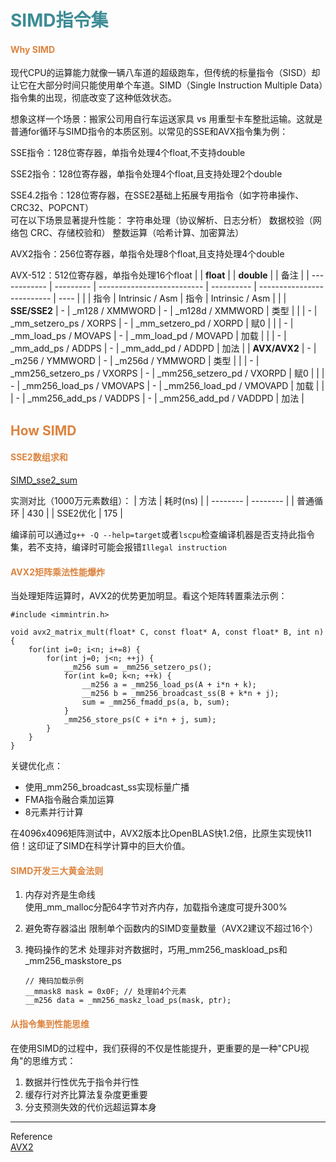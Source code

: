 # <font  color='3d8c95'>SIMD指令集</font>
#### <font  color='dc843f'>Why SIMD</font>
现代CPU的运算能力就像一辆八车道的超级跑车，但传统的标量指令（SISD）却让它在大部分时间只能使用单个车道。SIMD（Single Instruction Multiple Data）指令集的出现，彻底改变了这种低效状态。

想象这样一个场景：搬家公司用自行车运送家具 vs 用重型卡车整批运输。这就是普通for循环与SIMD指令的本质区别。以常见的SSE和AVX指令集为例：

SSE指令：128位寄存器，单指令处理4个float,不支持double

SSE2指令：128位寄存器，单指令处理4个float,且支持处理2个double

SSE4.2指令：128位寄存器，在SSE2基础上拓展专用指令（如字符串操作、CRC32、POPCNT）   
可在以下场景显著提升性能：
字符串处理（协议解析、日志分析）
数据校验（网络包 CRC、存储校验和）
整数运算（哈希计算、加密算法）

AVX2指令：256位寄存器，单指令处理8个float,且支持处理4个double

AVX-512：512位寄存器，单指令处理16个float
|              | **float** |                            | **double** |                            | 备注 |
| ------------ | --------- | -------------------------- | ---------- | -------------------------- | ---- |
|              | 指令      | Intrinsic / Asm            | 指令       | Intrinsic / Asm            |      |
| **SSE/SSE2** | -         | _m128 / XMMWORD            | -          | _m128d / XMMWORD           | 类型 |
|              | -         | _mm_setzero_ps / XORPS     | -          | _mm_setzero_pd / XORPD     | 赋0  |
|              | -         | _mm_load_ps / MOVAPS       | -          | _mm_load_pd / MOVAPD       | 加载 |
|              | -         | _mm_add_ps / ADDPS         | -          | _mm_add_pd / ADDPD         | 加法 |
| **AVX/AVX2** | -         | _m256 / YMMWORD            | -          | _m256d / YMMWORD           | 类型 |
|              | -         | _mm256_setzero_ps / VXORPS | -          | _mm256_setzero_pd / VXORPD | 赋0  |
|              | -         | _mm256_load_ps / VMOVAPS   | -          | _mm256_load_pd / VMOVAPD   | 加载 |
|              | -         | _mm256_add_ps / VADDPS     | -          | _mm256_add_pd / VADDPD     | 加法 |


## <font  color='dc843f'>How SIMD</font>
#### <font color="dc843f">SSE2数组求和</font>
[SIMD_sse2_sum](assets/SIMD_demo/SIMD_sse2_sum.cpp)

实测对比（1000万元素数组）：
| 方法     | 耗时(ns) |
| -------- | -------- |
| 普通循环 | 430      |
| SSE2优化 | 175      |

编译前可以通过`g++ -Q --help=target`或者`lscpu`检查编译机器是否支持此指令集，若不支持，编译时可能会报错`Illegal instruction`

#### <font  color='dc843f'>AVX2矩阵乘法性能爆炸</font>
当处理矩阵运算时，AVX2的优势更加明显。看这个矩阵转置乘法示例：
```
#include <immintrin.h>
          
void avx2_matrix_mult(float* C, const float* A, const float* B, int n) {
    for(int i=0; i<n; i+=8) {
        for(int j=0; j<n; ++j) {
            __m256 sum = _mm256_setzero_ps();
            for(int k=0; k<n; ++k) {
                __m256 a = _mm256_load_ps(A + i*n + k);
                __m256 b = _mm256_broadcast_ss(B + k*n + j);
                sum = _mm256_fmadd_ps(a, b, sum);
            }
            _mm256_store_ps(C + i*n + j, sum);
        }
    }
}
```
关键优化点：
- 使用_mm256_broadcast_ss实现标量广播
- FMA指令融合乘加运算
- 8元素并行计算
  
在4096x4096矩阵测试中，AVX2版本比OpenBLAS快1.2倍，比原生实现快11倍！这印证了SIMD在科学计算中的巨大价值。

#### <font  color='dc843f'>SIMD开发三大黄金法则</font>
1. 内存对齐是生命线  
    使用_mm_malloc分配64字节对齐内存，加载指令速度可提升300%

2. 避免寄存器溢出
    限制单个函数内的SIMD变量数量（AVX2建议不超过16个）

3. 掩码操作的艺术
    处理非对齐数据时，巧用_mm256_maskload_ps和_mm256_maskstore_ps
    ```
    // 掩码加载示例
    __mmask8 mask = 0x0F; // 处理前4个元素
    __m256 data = _mm256_maskz_load_ps(mask, ptr);
    ```
#### <font  color='dc843f'>从指令集到性能思维</font>
在使用SIMD的过程中，我们获得的不仅是性能提升，更重要的是一种"CPU视角"的思维方式：
1. 数据并行性优先于指令并行性  
2. 缓存行对齐比算法复杂度更重要  
3. 分支预测失效的代价远超运算本身  

---
Reference  
[AVX2](https://blog.csdn.net/qq_17075011/article/details/130555559)